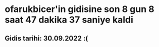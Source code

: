 # ofarukbicer'in gidisine son 8 gun 8 saat 47 dakika 37 saniye kaldi

## Gidis tarihi: 30.09.2022 :(